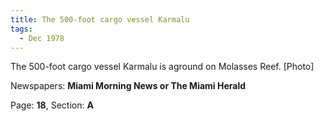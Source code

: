 ```yaml
---  
title: The 500-foot cargo vessel Karmalu  
tags:  
  - Dec 1978  
---  
```

  
The 500-foot cargo vessel Karmalu is aground on Molasses Reef. [Photo]  
  
Newspapers: **Miami Morning News or The Miami Herald**  
  
Page: **18**, Section: **A** 
